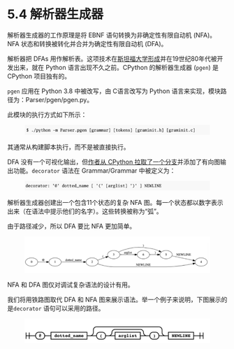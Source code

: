# 5.4 解析器生成器

解析器生成器的工作原理是将 EBNF 语句转换为非确定性有限自动机 (NFA)。NFA 状态和转换被转化并合并为确定性有限自动机 (DFA)。

解析器把 DFAs 用作解析表。这项技术在[斯坦福大学形成](http://infolab.stanford.edu/\~ullman/dragon/slides1.pdf)并在19世纪80年代被开发出来，就在 Python 语言出现不久之前。CPython 的解析器生成器 (`pgen`) 是 CPython 项目独有的。

`pgen` 应用在 Python 3.8 中被改写，由 C语言改写为 Python 语言来实现，模块路径为：Parser/pgen/pgen.py。

此模块的执行方式如下所示：

<figure><img src="../.gitbook/assets/图5.4.1 pgen执行过程.png" alt=""><figcaption></figcaption></figure>

其通常从构建脚本执行，而不是被直接执行。

DFA 没有一个可视化输出，但[作者从 CPython 拉取了一个分支](https://github.com/tonybaloney/cpython/tree/dot\_pgen)并添加了有向图输出功能。`decorator` 语法在 Grammar/Grammar 中被定义为：

<figure><img src="../.gitbook/assets/图5.4.2 装饰器语法定义.png" alt=""><figcaption></figcaption></figure>

解析器生成器创建出一个包含11个状态的复杂 NFA 图。每一个状态都以数字表示出来（在语法中提示他们的名字）。这些转换被称为“弧”。

由于路径减少，所以 DFA 要比 NFA 更加简单。

<figure><img src="../.gitbook/assets/图5.4.3 装饰器的DFA.png" alt=""><figcaption></figcaption></figure>

NFA 和 DFA 图仅对调试复杂语法的设计有用。

我们将用铁路图取代 DFA 和 NFA 图来展示语法。举一个例子来说明，下图展示的是`decorator` 语句可以采用的路径。

<figure><img src="../.gitbook/assets/图5.4.4 装饰器语句的铁路图.png" alt=""><figcaption></figcaption></figure>
